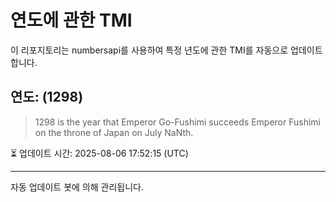 
# 연도에 관한 TMI

이 리포지토리는 numbersapi를 사용하여 특정 년도에 관한 TMI를 자동으로 업데이트합니다.

## 연도: (1298)
> 1298 is the year that Emperor Go-Fushimi succeeds Emperor Fushimi on the throne of Japan on July NaNth.

⏳ 업데이트 시간: 2025-08-06 17:52:15 (UTC)

---
자동 업데이트 봇에 의해 관리됩니다.
